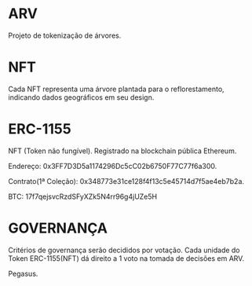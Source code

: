 # ARV
Projeto de tokenização de árvores. 

# NFT
Cada NFT representa uma árvore plantada para o reflorestamento, indicando dados geográficos em seu design. 

# ERC-1155
NFT (Token não fungível). 
Registrado na blockchain pública Ethereum.

Endereço: 0x3FF7D3D5a1174296Dc5cC02b6750F77C77f6a300. 

Contrato(1ª Coleção): 0x348773e31ce128f4f13c5e45714d7f5ae4eb7b2a.

BTC: 17f7qejsvcRzdSFyXZk5N4rr96g4jUZe5H

# GOVERNANÇA
Critérios de governança serão decididos por votação.
Cada unidade do Token ERC-1155(NFT) dá direito a 1 voto na tomada de decisões em ARV.

Pegasus.
